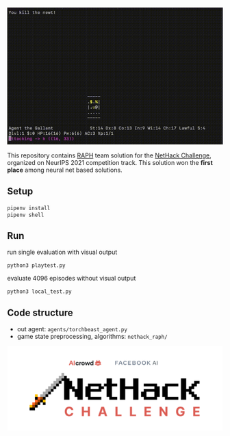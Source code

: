 <p align="center">
  <img src="img/nethack_eval.gif" />
</p>

This repository contains [RAPH](https://www.aicrowd.com/challenges/neurips-2021-the-nethack-challenge/teams/raph) team solution for the [NetHack Challenge](https://nethackchallenge.com/), organized on NeurIPS 2021 competition track. This solution won the **first place** among neural net based solutions.

## Setup
```
pipenv install
pipenv shell
```

## Run

run single evaluation with visual output
```
python3 playtest.py
```

evaluate 4096 episodes without visual output
```
python3 local_test.py
```

## Code structure

- out agent: ```agents/torchbeast_agent.py```  
- game state preprocessing, algorithms: ```nethack_raph/``` 

![Nethack Banner](img/nethack-challenge.jpeg)

